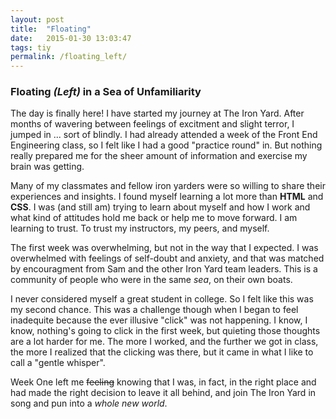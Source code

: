 ```yaml
---
layout: post
title:  "Floating"
date:   2015-01-30 13:03:47
tags: tiy
permalink: /floating_left/
---
```


### Floating _(Left)_ in a Sea of Unfamiliarity

The day is finally here! I have started my journey at The Iron Yard. After months of wavering between feelings of excitment and slight terror, I jumped in ... sort of blindly. I had already attended a week of the Front End Engineering class, so I felt like I had a good "practice round" in. But nothing really prepared me for the sheer amount of information and exercise my brain was getting. 

Many of my classmates and fellow iron yarders were so willing to share their experiences and insights. I found myself learning a lot more than **HTML** and **CSS**. I was (and still am) trying to learn about myself and how I work and what kind of attitudes hold me back or help me to move forward.  I am learning to trust. To trust my instructors, my peers, and myself. 

The first week was overwhelming, but not in the way that I expected. I was overwhelmed with feelings of self-doubt and anxiety, and that was matched by encouragment from Sam and the other Iron Yard team leaders. This is a community of people who were in the same _sea_, on their own boats. 

I never considered myself a great student in college. So I felt like this was my second chance. This was a challenge though when I began to feel inadequite because the ever illusive "click" was not happening. I know, I know, nothing's going to click in the first week, but quieting those thoughts are a lot harder for me. The more I worked, and the further we got in class, the more I realized that the clicking was there, but it came in what I like to call a "gentle whisper".

Week One left me <strike>feeling</strike> knowing that I was, in fact, in the right place and had made the right decision to leave it all behind, and join The Iron Yard in song and pun into a _whole new world_.